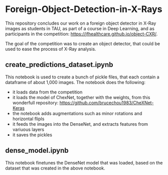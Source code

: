 # Foreign-Object-Detection-in-X-Rays
This repository concludes our work on a foreign object detector in X-Ray images as students in TAU, as part of a course in Deep Learning, and as participants in the competition: https://jfhealthcare.github.io/object-CXR/.

The goal of the competition was to create an object detector, that could be used to ease the process of X-Ray analysis.

## create_predictions_dataset.ipynb
This notebook is used to create a bunch of pickle files, that each contain a dataframe of about 1,000 images.
The notebook does the following:
  - it loads data from the competition
  - it loads the model of ChexNet, together with the weights, from this wonderfull repository: https://github.com/brucechou1983/CheXNet-Keras
  - the notebook adds augmentations such as minor rotations and  horizontal flipls
  - it feeds the images into the DenseNet, and extracts features from variuous layers
  - it saves the pickles
  
## dense_model.ipynb
This notebook finetunes the DenseNet model that was loaded, based on the dataset that was created in the above notebook.
  
